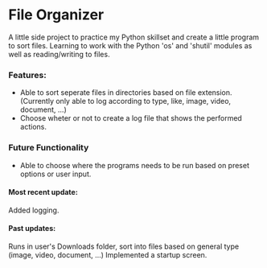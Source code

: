 # File Organizer
A little side project to practice my Python skillset and create a little program to sort files.
Learning to work with the Python 'os' and 'shutil' modules as well as reading/writing to files.

### Features:
- Able to sort seperate files in directories based on file extension.
  (Currently only able to log according to type, like, image, video, document, ...)
- Choose wheter or not to create a log file that shows the performed actions.

### Future Functionality
- Able to choose where the programs needs to be run based on preset options or user input.

#### Most recent update:
Added logging.

#### Past updates:
Runs in user's Downloads folder, sort into files based on general type (image, video, document, ...)
Implemented a startup screen.
